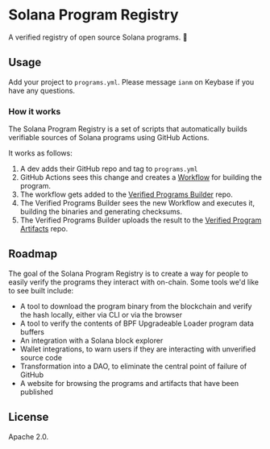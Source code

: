 # Solana Program Registry

A verified registry of open source Solana programs. 🚀

## Usage

Add your project to `programs.yml`. Please message `ianm` on Keybase if you have any questions.

### How it works

The Solana Program Registry is a set of scripts that automatically builds verifiable sources of Solana programs using GitHub Actions.

It works as follows:

1. A dev adds their GitHub repo and tag to `programs.yml`
2. GitHub Actions sees this change and creates a [Workflow](https://docs.github.com/en/actions/learn-github-actions/understanding-github-actions#understanding-the-workflow-file) for building the program.
3. The workflow gets added to the [Verified Programs Builder](https://github.com/DeployDAO/verified-programs-builder) repo.
4. The Verified Programs Builder sees the new Workflow and executes it, building the binaries and generating checksums.
5. The Verified Programs Builder uploads the result to the [Verified Program Artifacts](https://github.com/DeployDAO/verified-program-artifacts) repo.

## Roadmap

The goal of the Solana Program Registry is to create a way for people to easily verify the programs they interact with on-chain. Some tools we'd like to see built include:

- A tool to download the program binary from the blockchain and verify the hash locally, either via CLI or via the browser
- A tool to verify the contents of BPF Upgradeable Loader program data buffers
- An integration with a Solana block explorer
- Wallet integrations, to warn users if they are interacting with unverified source code
- Transformation into a DAO, to eliminate the central point of failure of GitHub
- A website for browsing the programs and artifacts that have been published

## License

Apache 2.0.
